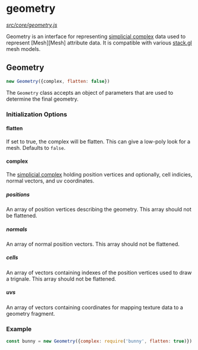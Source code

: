 geometry
=======

*[src/core/geometry.js](../../src/core/geometry.js)*

Geometry is an interface for representing [simplicial
complex][simplicial-complex] data used to represent [Mesh][Mesh]
attribute data. It is compatible with various [stack.gl][stackgl] mesh
models.

## Geometry

```js
new Geometry({complex, flatten: false})
```

The `Geometry` class accepts an object of parameters that are used to
determine the final geometry.

### Initialization Options

#### flatten

If set to true, the complex will be flatten. This can give a low-poly
look for a mesh. Defaults to `false`.

#### complex

The [simplicial complex][simplicial-complex] holding position vertices
and optionally, cell indicies, normal vectors, and uv coordinates.

##### positions

An array of position vertices describing the geometry. This array should
not be flattened.

##### normals

An array of normal position vectors. This array should not be flattened.

##### cells

An array of vectors containing indexes of the position vertices used to
draw a trignale. This array should not be flattened.

##### uvs

An array of vectors containing coordinates for mapping texture data to a
geometry fragment.

### Example

```js
const bunny = new Geometry({complex: require('bunny', flatten: true)})
```


[simplicial-complex]: https://en.wikipedia.org/wiki/Simplicial_complex
[stackgl]: http://stack.gl

